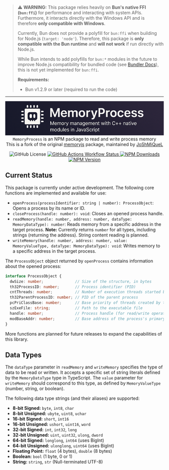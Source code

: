 > ⚠️ **WARNING:**
> This package relies heavily on **Bun's native FFI (`bun:ffi`)** for performance and interacting with system APIs.
> Furthermore, it interacts directly with the Windows API and is therefore **only compatible with Windows**.
> 
> Currently, Bun does not provide a polyfill for `bun:ffi` when building for Node.js (`target: 'node'`). Therefore, this package is **only compatible with the Bun runtime** and **will not work** if run directly with Node.js.
> 
> While Bun intends to add polyfills for `bun:*` modules in the future to improve Node.js compatibility for bundled code (see [Bundler Docs](https://bun.sh/docs/bundler#target)), this is not yet implemented for `bun:ffi`.
> 
> **Requirements:**
> *   Bun v1.2.9 or later (required to run the code)

---

<p align="center">
  <img alt="Banner" src="assets/banner.png">
  <br>
  <code>MemoryProcess</code> is an NPM package to read and write process memory
  <br>
  This is a fork of the original <a href="https://github.com/Rob--/memoryjs">memoryjs</a> package, maintained by <a href="https://github.com/JoShMiQueL">JoShMiQueL</a>
</p>

<p align="center">
  <img alt="GitHub License" src="https://img.shields.io/github/license/JoShMiQueL/memoryprocess">
  <a href="https://github.com/JoShMiQueL/memoryprocess/actions/workflows/publish-npm.yml" target="_blank">
    <img alt="GitHub Actions Workflow Status" src="https://img.shields.io/github/actions/workflow/status/JoShMiQueL/memoryprocess/release.yml?branch=master&style=flat&logo=npm&label=Publish%20to%20npm">
  </a>
  <a href="https://www.npmjs.com/package/memoryprocess" target="_blank">
    <img alt="NPM Downloads" src="https://img.shields.io/npm/dy/%40memoryprocess">
  </a>
  <a href="https://www.npmjs.com/package/memoryprocess" target="_blank">
    <img alt="NPM Version" src="https://img.shields.io/npm/v/%40memoryprocess">
  </a>
</p>

## Current Status

This package is currently under active development. The following core functions are implemented and available for use:

*   `openProcess(processIdentifier: string | number): ProcessObject`: Opens a process by its name or ID.
*   `closeProcess(handle: number): void`: Closes an opened process handle.
*   `readMemory(handle: number, address: number, dataType: MemoryDataType): number`: Reads memory from a specific address in the target process. **Note:** Currently returns `number` for all types, including strings (returning the address). String content reading is planned.
*   `writeMemory(handle: number, address: number, value: MemoryValueType, dataType: MemoryDataType): void`: Writes memory to a specific address in the target process.

The `ProcessObject` object returned by `openProcess` contains information about the opened process:

```typescript
interface ProcessObject {
  dwSize: number;              // Size of the structure, in bytes
  th32ProcessID: number;       // Process identifier (PID)
  cntThreads: number;          // Number of execution threads started by the process
  th32ParentProcessID: number; // PID of the parent process
  pcPriClassBase: number;      // Base priority of threads created by this process
  szExeFile: string;           // Path to the executable file
  handle: number;              // Process handle (for read/write operations)
  modBaseAddr: number;         // Base address of the process's primary module
}
```

More functions are planned for future releases to expand the capabilities of this library.

## Data Types

The `dataType` parameter in `readMemory` and `writeMemory` specifies the type of data to be read or written. It accepts a specific set of string literals defined by the `MemoryDataType` type in TypeScript. The `value` parameter for `writeMemory` should correspond to this type, as defined by `MemoryValueType` (number, string, or boolean).

The following data type strings (and their aliases) are supported:

*   **8-bit Signed:** `byte`, `int8`, `char`
*   **8-bit Unsigned:** `ubyte`, `uint8`, `uchar`
*   **16-bit Signed:** `short`, `int16`
*   **16-bit Unsigned:** `ushort`, `uint16`, `word`
*   **32-bit Signed:** `int`, `int32`, `long`
*   **32-bit Unsigned:** `uint`, `uint32`, `ulong`, `dword`
*   **64-bit Signed:** `longlong`, `int64` (uses BigInt)
*   **64-bit Unsigned:** `ulonglong`, `uint64` (uses BigInt)
*   **Floating Point:** `float` (4 bytes), `double` (8 bytes)
*   **Boolean:** `bool` (1 byte, 0 or 1)
*   **String:** `string`, `str` (Null-terminated UTF-8)
